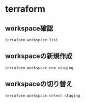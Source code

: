 # terraform

## workspace確認
```shell
terraform workspace list
```
## workspaceの新規作成
```shell
terraform workspace new staging
```

## workspaceの切り替え
```shell
terraform workspace select staging
```